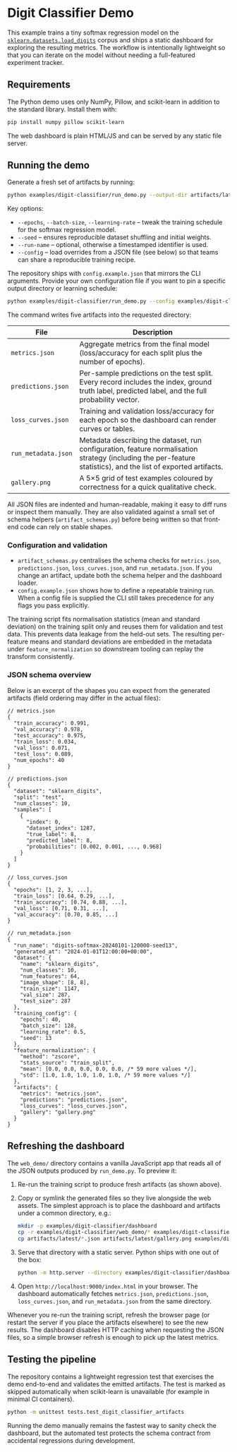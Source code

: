 # Digit Classifier Demo

This example trains a tiny softmax regression model on the
[`sklearn.datasets.load_digits`](https://scikit-learn.org/stable/modules/generated/sklearn.datasets.load_digits.html)
corpus and ships a static dashboard for exploring the resulting metrics.
The workflow is intentionally lightweight so that you can iterate on the
model without needing a full-featured experiment tracker.

## Requirements

The Python demo uses only NumPy, Pillow, and scikit-learn in addition to
the standard library.  Install them with:

```bash
pip install numpy pillow scikit-learn
```

The web dashboard is plain HTML/JS and can be served by any static file
server.

## Running the demo

Generate a fresh set of artifacts by running:

```bash
python examples/digit-classifier/run_demo.py --output-dir artifacts/latest
```

Key options:

- `--epochs`, `--batch-size`, `--learning-rate` – tweak the training
  schedule for the softmax regression model.
- `--seed` – ensures reproducible dataset shuffling and initial weights.
- `--run-name` – optional, otherwise a timestamped identifier is used.
- `--config` – load overrides from a JSON file (see below) so that teams can
  share a reproducible training recipe.

The repository ships with `config.example.json` that mirrors the CLI
arguments.  Provide your own configuration file if you want to pin a
specific output directory or learning schedule:

```bash
python examples/digit-classifier/run_demo.py --config examples/digit-classifier/config.example.json
```

The command writes five artifacts into the requested directory:

| File | Description |
| ---- | ----------- |
| `metrics.json` | Aggregate metrics from the final model (loss/accuracy for each split plus the number of epochs).
| `predictions.json` | Per-sample predictions on the test split.  Every record includes the index, ground truth label, predicted label, and the full probability vector.
| `loss_curves.json` | Training and validation loss/accuracy for each epoch so the dashboard can render curves or tables.
| `run_metadata.json` | Metadata describing the dataset, run configuration, feature normalisation strategy (including the per-feature statistics), and the list of exported artifacts.
| `gallery.png` | A 5×5 grid of test examples coloured by correctness for a quick qualitative check.

All JSON files are indented and human-readable, making it easy to diff
runs or inspect them manually.  They are also validated against a small
set of schema helpers (`artifact_schemas.py`) before being written so
that front-end code can rely on stable shapes.

### Configuration and validation

- `artifact_schemas.py` centralises the schema checks for
  `metrics.json`, `predictions.json`, `loss_curves.json`, and
  `run_metadata.json`.  If you change an artifact, update both the
  schema helper and the dashboard loader.
- `config.example.json` shows how to define a repeatable training run.
  When a config file is supplied the CLI still takes precedence for any
  flags you pass explicitly.

The training script fits normalisation statistics (mean and standard
deviation) on the training split only and reuses them for validation and
test data.  This prevents data leakage from the held-out sets.  The
resulting per-feature means and standard deviations are embedded in the
metadata under `feature_normalization` so downstream tooling can replay the
transform consistently.

### JSON schema overview

Below is an excerpt of the shapes you can expect from the generated
artifacts (field ordering may differ in the actual files):

```jsonc
// metrics.json
{
  "train_accuracy": 0.991,
  "val_accuracy": 0.978,
  "test_accuracy": 0.975,
  "train_loss": 0.034,
  "val_loss": 0.071,
  "test_loss": 0.089,
  "num_epochs": 40
}

// predictions.json
{
  "dataset": "sklearn_digits",
  "split": "test",
  "num_classes": 10,
  "samples": [
    {
      "index": 0,
      "dataset_index": 1287,
      "true_label": 8,
      "predicted_label": 8,
      "probabilities": [0.002, 0.001, ..., 0.968]
    }
  ]
}

// loss_curves.json
{
  "epochs": [1, 2, 3, ...],
  "train_loss": [0.64, 0.29, ...],
  "train_accuracy": [0.74, 0.88, ...],
  "val_loss": [0.71, 0.31, ...],
  "val_accuracy": [0.70, 0.85, ...]
}

// run_metadata.json
{
  "run_name": "digits-softmax-20240101-120000-seed13",
  "generated_at": "2024-01-01T12:00:00+00:00",
  "dataset": {
    "name": "sklearn_digits",
    "num_classes": 10,
    "num_features": 64,
    "image_shape": [8, 8],
    "train_size": 1147,
    "val_size": 287,
    "test_size": 287
  },
  "training_config": {
    "epochs": 40,
    "batch_size": 128,
    "learning_rate": 0.5,
    "seed": 13
  },
  "feature_normalization": {
    "method": "zscore",
    "stats_source": "train_split",
    "mean": [0.0, 0.0, 0.0, 0.0, 0.0, /* 59 more values */],
    "std": [1.0, 1.0, 1.0, 1.0, 1.0, /* 59 more values */]
  },
  "artifacts": {
    "metrics": "metrics.json",
    "predictions": "predictions.json",
    "loss_curves": "loss_curves.json",
    "gallery": "gallery.png"
  }
}
```

## Refreshing the dashboard

The `web_demo/` directory contains a vanilla JavaScript app that reads
all of the JSON outputs produced by `run_demo.py`.  To preview it:

1. Re-run the training script to produce fresh artifacts (as shown
   above).
2. Copy or symlink the generated files so they live alongside the web
   assets.  The simplest approach is to place the dashboard and
   artifacts under a common directory, e.g.:

   ```bash
   mkdir -p examples/digit-classifier/dashboard
   cp -r examples/digit-classifier/web_demo/* examples/digit-classifier/dashboard/
   cp artifacts/latest/*.json artifacts/latest/gallery.png examples/digit-classifier/dashboard/
   ```

3. Serve that directory with a static server.  Python ships with one
   out of the box:

   ```bash
   python -m http.server --directory examples/digit-classifier/dashboard 9000
   ```

4. Open `http://localhost:9000/index.html` in your browser.  The
   dashboard automatically fetches `metrics.json`, `predictions.json`,
   `loss_curves.json`, and `run_metadata.json` from the same directory.

Whenever you re-run the training script, refresh the browser page (or
restart the server if you place the artifacts elsewhere) to see the new
results.  The dashboard disables HTTP caching when requesting the JSON
files, so a simple browser refresh is enough to pick up the latest
metrics.

## Testing the pipeline

The repository contains a lightweight regression test that exercises the
demo end-to-end and validates the emitted artifacts.  The test is marked
as skipped automatically when scikit-learn is unavailable (for example
in minimal CI containers).

```bash
python -m unittest tests.test_digit_classifier_artifacts
```

Running the demo manually remains the fastest way to sanity check the
dashboard, but the automated test protects the schema contract from
accidental regressions during development.
